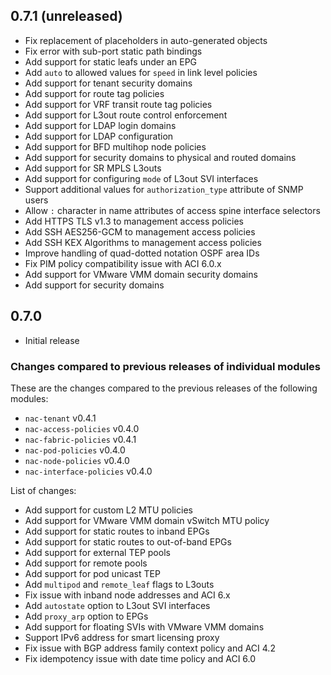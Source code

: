 ## 0.7.1 (unreleased)

- Fix replacement of placeholders in auto-generated objects
- Fix error with sub-port static path bindings
- Add support for static leafs under an EPG
- Add `auto` to allowed values for `speed` in link level policies
- Add support for tenant security domains
- Add support for route tag policies
- Add support for VRF transit route tag policies
- Add support for L3out route control enforcement
- Add support for LDAP login domains
- Add support for LDAP configuration
- Add support for BFD multihop node policies
- Add support for security domains to physical and routed domains
- Add support for SR MPLS L3outs
- Add support for configuring `mode` of L3out SVI interfaces
- Support additional values for `authorization_type` attribute of SNMP users
- Allow `:` character in name attributes of access spine interface selectors
- Add HTTPS TLS v1.3 to management access policies
- Add SSH AES256-GCM to management access policies
- Add SSH KEX Algorithms to management access policies
- Improve handling of quad-dotted notation OSPF area IDs
- Fix PIM policy compatibility issue with ACI 6.0.x
- Add support for VMware VMM domain security domains
- Add support for security domains

## 0.7.0

- Initial release

### Changes compared to previous releases of individual modules

These are the changes compared to the previous releases of the following modules:

- `nac-tenant` v0.4.1
- `nac-access-policies` v0.4.0
- `nac-fabric-policies` v0.4.1
- `nac-pod-policies` v0.4.0
- `nac-node-policies` v0.4.0
- `nac-interface-policies` v0.4.0

List of changes:

- Add support for custom L2 MTU policies
- Add support for VMware VMM domain vSwitch MTU policy
- Add support for static routes to inband EPGs
- Add support for static routes to out-of-band EPGs
- Add support for external TEP pools
- Add support for remote pools
- Add support for pod unicast TEP
- Add `multipod` and `remote_leaf` flags to L3outs
- Fix issue with inband node addresses and ACI 6.x
- Add `autostate` option to L3out SVI interfaces
- Add `proxy_arp` option to EPGs
- Add support for floating SVIs with VMware VMM domains
- Support IPv6 address for smart licensing proxy
- Fix issue with BGP address family context policy and ACI 4.2
- Fix idempotency issue with date time policy and ACI 6.0
